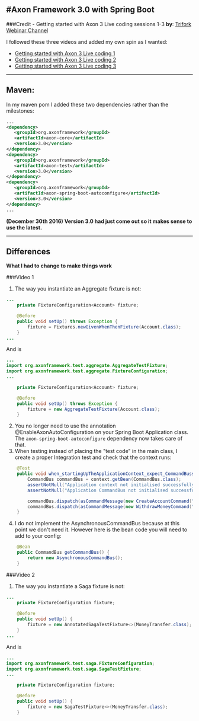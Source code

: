 #Axon Framework 3.0 with Spring Boot
---
###Credit - Getting started with Axon 3 Live coding sessions 1-3
**by**: [Trifork Webinar Channel](https://www.youtube.com/channel/UCz9eNSe8kY7z8DEyvv-slZg)

I followed these three videos and added my own spin as I wanted:


 * [Getting started with Axon 3 Live coding 1](https://www.youtube.com/watch?v=s2zH7BsqtAk)
 * [Getting started with Axon 3 Live coding 2](https://www.youtube.com/watch?v=Fj365BufWNU)
 * [Getting started with Axon 3 Live coding 3](ttps://www.youtube.com/watch?v=qqk2Df_0Pm8)
 
 ___
 ## Maven:
 
 In my maven pom I added these two dependencies rather than the milestones:
 
 ```XML
 ...
<dependency>
	<groupId>org.axonframework</groupId>
	<artifactId>axon-core</artifactId>
	<version>3.0</version>
</dependency>
<dependency>
	<groupId>org.axonframework</groupId>
	<artifactId>axon-test</artifactId>
	<version>3.0</version>
</dependency>
<dependency>
	<groupId>org.axonframework</groupId>
	<artifactId>axon-spring-boot-autoconfigure</artifactId>
	<version>3.0</version>
</dependency>
...
 ```

**(December 30th 2016) Version 3.0 had just come out so it makes sense to use the latest.**
___

## Differences
**What I had to change to make things work**

###Video 1
1. The way you instantiate an Aggregate fixture is not:
``` Java
...
    private FixtureConfiguration<Account> fixture;

    @Before
    public void setUp() throws Exception {
        fixture = Fixtures.newGivenWhenThenFixture(Account.class);
    }
...
```
And is
``` Java
...
import org.axonframework.test.aggregate.AggregateTestFixture;
import org.axonframework.test.aggregate.FixtureConfiguration;
...

    private FixtureConfiguration<Account> fixture;

    @Before
    public void setUp() throws Exception {
        fixture = new AggregateTestFixture(Account.class);
    }
```
2. You no longer need to use the annotation @EnableAxonAutoConfiguration on your Spring Boot Application class. The `axon-spring-boot-autoconfigure` dependency now takes care of that.
3. When testing instead of placing the "test code" in the main class, I create a proper Integration test and check that the context runs:
```Java
    @Test
    public void when_startingUpTheApplicationContext_expect_CommandBussuccessful() throws SQLException {
        CommandBus commandBus = context.getBean(CommandBus.class);
        assertNotNull("Application context not initialised successfully", context);
        assertNotNull("Application CommandBus not initialised successfully", commandBus);

        commandBus.dispatch(asCommandMessage(new CreateAccountCommand("54321", 500)));
        commandBus.dispatch(asCommandMessage(new WithdrawMoneyCommand("54321", 250)));
    }
```
4. I do not implement the AsynchronousCommandBus because at this point we don't need it. However here is the bean code you will need to add to your config:
```Java
    @Bean
    public CommandBus getCommandBus() {
        return new AsynchronousCommandBus();
    }
```

###Video 2
1. The way you instantiate a Saga fixture is not:
``` Java
...
    private FixtureConfiguration fixture;
    
    @Before
    public void setUp() {
        fixture = new AnnotatedSagaTestFixture<>(MoneyTransfer.class);
    }
...
```
And is
``` Java
...
import org.axonframework.test.saga.FixtureConfiguration;
import org.axonframework.test.saga.SagaTestFixture;
...

    private FixtureConfiguration fixture;

    @Before
    public void setUp() {
        fixture = new SagaTestFixture<>(MoneyTransfer.class);
    }
```